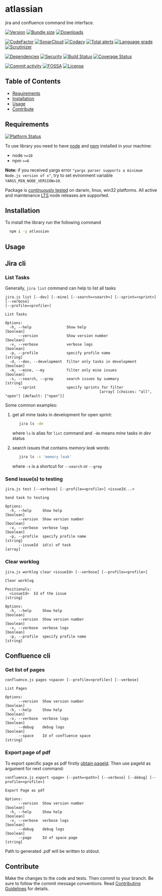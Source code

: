 # atlassian
jira and confluence command line interface.

[![Version][badge-vers]][npm]
[![Bundle size][npm-size-badge]][npm-size-url]
[![Downloads][npm-downloads-badge]][npm]

[![CodeFactor][codefactor-badge]][codefactor-url]
[![SonarCloud][sonarcloud-badge]][sonarcloud-url]
[![Codacy][codacy-badge]][codacy-url]
[![Total alerts][lgtm-alerts-badge]][lgtm-alerts-url]
[![Language grade][lgtm-lg-badge]][lgtm-lg-url]
[![Scrutinizer][scrutinizer-badge]][scrutinizer-url]

[![Dependencies][badge-deps]][npm]
[![Security][snyk-badge]][snyk-url]
[![Build Status][tests-badge]][tests-url]
[![Coverage Status][badge-coverage]][url-coverage]

[![Commit activity][commit-activity-badge]][github]
[![FOSSA][fossa-badge]][fossa-url]
[![License][badge-lic]][github]

## Table of Contents
  - [Requirements](#requirements)
  - [Installation](#installation)
  - [Usage](#usage)
  - [Contribute](#contribute)

## Requirements
[![Platform Status][appveyor-badge]][appveyor-url]

To use library you need to have [node](https://nodejs.org) and [npm](https://www.npmjs.com) installed in your machine:

* node `>=10`
* npm `>=6`

**Note:** if you received yargs error ```"yargs parser supports a minimum Node.js version of x"```, try to set evironment variable ```YARGS_MIN_NODE_VERSION=10```.

Package is [continuously tested][appveyor-url] on darwin, linux, win32 platforms. All active and maintenance [LTS](https://nodejs.org/en/about/releases/) node releases are supported.
## Installation

To install the library run the following command

```bash
  npm i -g atlassian
```

## Usage

## Jira cli

### List Tasks

Generally, ```jira list``` command can help to list all tasks

```
jira.js list [--dev] [--mine] [--search=<search>] [--sprint=<sprint>] [--verbose]
[--profile=<profile>]

List Tasks

Options:
  -h, --help                Show help                                                 [boolean]
      --version             Show version number                                       [boolean]
  -v, --verbose             verbose logs                                              [boolean]
  -p, --profile             specify profile name                                       [string]
  -d, --dev, --development  filter only tasks in development                          [boolean]
  -m, --mine, --my          filter only mine issues                                   [boolean]
  -s, --search, --grep      search issues by summary                                   [string]
      --sprint              specify sprints for filter
                                           [array] [choices: "all", "open"] [default: ["open"]]
```

Some common examples:

1) get all mine tasks in development for open sprint:
   ```bash
      jira ls -dm
   ```
   where ```ls``` is alias for ```list``` command and ```-dm``` means *mine* tasks in *dev* status

2) search issues that contains *memory leak* words:
   ```bash
      jira ls -s 'memory leak'
   ```
   where ```-s``` is a shortcut for ```--search``` or ```--grep```

### Send issue(s) to testing

```
jira.js test [--verbose] [--profile=<profile>] <issueId...>

Send task to testing

Options:
  -h, --help     Show help                                                            [boolean]
      --version  Show version number                                                  [boolean]
  -v, --verbose  verbose logs                                                         [boolean]
  -p, --profile  specify profile name                                                  [string]
      --issueId  id(s) of task                                                          [array]
```

### Clear worklog

```
jira.js worklog clear <issueId> [--verbose] [--profile=<profile>]

Clear worklog

Positionals:
  <issueId>  Id of the issue                                                           [string]

Options:
  -h, --help     Show help                                                            [boolean]
      --version  Show version number                                                  [boolean]
  -v, --verbose  verbose logs                                                         [boolean]
  -p, --profile  specify profile name                                                  [string]
```

## Confluence cli

### Get list of pages
```
confluence.js pages <space> [--profile=<profile>] [--verbose]

List Pages

Options:
      --version  Show version number                                                  [boolean]
  -h, --help     Show help                                                            [boolean]
  -v, --verbose  verbose logs                                                         [boolean]
      --debug    debug logs                                                           [boolean]
      --space    Id of confluence space                                                [string]
```

### Export page of pdf

To export specific page as pdf firstly [obtain pageId](#get-list-of-pages). Then use pageId as argument for next command:

```
confluence.js export <page> [--path=<path>] [--verbose] [--debug] [--profile=<profile>]

Export Page as pdf

Options:
      --version  Show version number                                                  [boolean]
  -h, --help     Show help                                                            [boolean]
  -v, --verbose  verbose logs                                                         [boolean]
      --debug    debug logs                                                           [boolean]
      --page     Id of space page                                                      [string]

```

Path to generated .pdf will be written to stdout.

## Contribute

Make the changes to the code and tests. Then commit to your branch. Be sure to follow the commit message conventions. Read [Contributing Guidelines](.github/CONTRIBUTING.md) for details.

[npm]: https://www.npmjs.com/package/atlassian
[github]: https://github.com/pustovitDmytro/atlassian
[coveralls]: https://coveralls.io/github/pustovitDmytro/atlassian?branch=master
[badge-deps]: https://img.shields.io/david/pustovitDmytro/atlassian.svg
[badge-vuln]: https://img.shields.io/snyk/vulnerabilities/npm/atlassian.svg?style=popout
[badge-vers]: https://img.shields.io/npm/v/atlassian.svg
[badge-lic]: https://img.shields.io/github/license/pustovitDmytro/atlassian.svg
[badge-coverage]: https://coveralls.io/repos/github/pustovitDmytro/atlassian/badge.svg?branch=master
[url-coverage]: https://coveralls.io/github/pustovitDmytro/atlassian?branch=master

[snyk-badge]: https://snyk-widget.herokuapp.com/badge/npm/atlassian/badge.svg
[snyk-url]: https://snyk.io/advisor/npm-package/atlassian

[tests-badge]: https://img.shields.io/circleci/build/github/pustovitDmytro/atlassian
[tests-url]: https://app.circleci.com/pipelines/github/pustovitDmytro/atlassian

[codefactor-badge]: https://www.codefactor.io/repository/github/pustovitdmytro/atlassian/badge
[codefactor-url]: https://www.codefactor.io/repository/github/pustovitdmytro/atlassian

[commit-activity-badge]: https://img.shields.io/github/commit-activity/m/pustovitDmytro/atlassian

[scrutinizer-badge]: https://scrutinizer-ci.com/g/pustovitDmytro/atlassian/badges/quality-score.png?b=master
[scrutinizer-url]: https://scrutinizer-ci.com/g/pustovitDmytro/atlassian/?branch=master

[lgtm-lg-badge]: https://img.shields.io/lgtm/grade/javascript/g/pustovitDmytro/atlassian.svg?logo=lgtm&logoWidth=18
[lgtm-lg-url]: https://lgtm.com/projects/g/pustovitDmytro/atlassian/context:javascript

[lgtm-alerts-badge]: https://img.shields.io/lgtm/alerts/g/pustovitDmytro/atlassian.svg?logo=lgtm&logoWidth=18
[lgtm-alerts-url]: https://lgtm.com/projects/g/pustovitDmytro/atlassian/alerts/

[codacy-badge]: https://app.codacy.com/project/badge/Grade/8667aa23afaa4725854f098c4b5e8890
[codacy-url]: https://www.codacy.com/gh/pustovitDmytro/atlassian/dashboard?utm_source=github.com&amp;utm_medium=referral&amp;utm_content=pustovitDmytro/atlassian&amp;utm_campaign=Badge_Grade

[sonarcloud-badge]: https://sonarcloud.io/api/project_badges/measure?project=pustovitDmytro_atlassian&metric=alert_status
[sonarcloud-url]: https://sonarcloud.io/dashboard?id=pustovitDmytro_atlassian

[npm-downloads-badge]: https://img.shields.io/npm/dw/atlassian
[npm-size-badge]: https://img.shields.io/bundlephobia/min/atlassian
[npm-size-url]: https://bundlephobia.com/result?p=atlassian

[appveyor-badge]: https://ci.appveyor.com/api/projects/status/ux42y068m7c2yl2p/branch/master?svg=true
[appveyor-url]: https://ci.appveyor.com/project/pustovitDmytro/atlassian/branch/master

[fossa-badge]: https://app.fossa.com/api/projects/custom%2B24828%2Fatlassian.svg?type=shield
[fossa-url]: https://app.fossa.com/projects/custom%2B24828%2Fatlassian?ref=badge_shield

